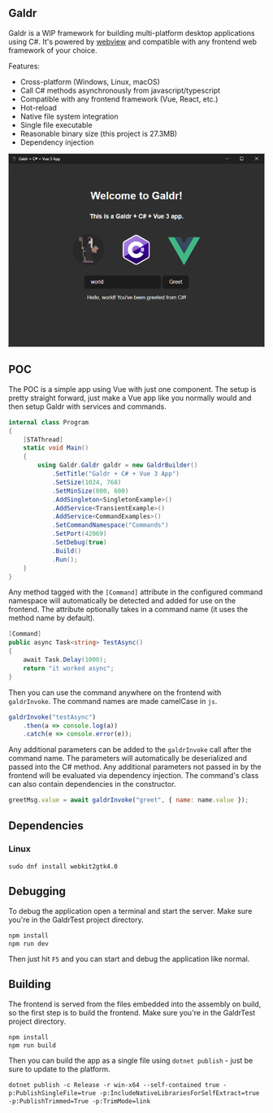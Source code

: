 ## Galdr

Galdr is a WIP framework for building multi-platform desktop applications using C#. It's powered by [webview](https://github.com/webview/webview) and compatible with any frontend web framework of your choice.

Features:
* Cross-platform (Windows, Linux, macOS)
* Call C# methods asynchronously from javascript/typescript
* Compatible with any frontend framework (Vue, React, etc.)
* Hot-reload
* Native file system integration
* Single file executable
* Reasonable binary size (this project is 27.3MB)
* Dependency injection

![screenshot](screenshot.png)

## POC

The POC is a simple app using Vue with just one component. The setup is pretty straight forward, just make a Vue app like you normally would and then setup Galdr with services and commands.

```cs
internal class Program
{
    [STAThread]
    static void Main()
    {
        using Galdr.Galdr galdr = new GaldrBuilder()
            .SetTitle("Galdr + C# + Vue 3 App")
            .SetSize(1024, 768)
            .SetMinSize(800, 600)
            .AddSingleton<SingletonExample>()
            .AddService<TransientExample>()
            .AddService<CommandExamples>()
            .SetCommandNamespace("Commands")
            .SetPort(42069)
            .SetDebug(true)
            .Build()
            .Run();
    }
}
```

Any method tagged with the `[Command]` attribute in the configured command namespace will automatically be detected and added for use on the frontend. The attribute optionally takes in a command name (it uses the method name by default).

```cs
[Command]
public async Task<string> TestAsync()
{
    await Task.Delay(1000);
    return "it worked async";
}
```

Then you can use the command anywhere on the frontend with `galdrInvoke`. The command names are made camelCase in `js`.

```js
galdrInvoke("testAsync")
    .then(a => console.log(a))
    .catch(e => console.error(e));
```

Any additional parameters can be added to the `galdrInvoke` call after the command name. The parameters will automatically be deserialized and passed into the C# method. Any additional parameters not passed in by the frontend will be evaluated via dependency injection. The command's class can also contain dependencies in the constructor.

```js
greetMsg.value = await galdrInvoke("greet", { name: name.value });
```

## Dependencies

### Linux
```
sudo dnf install webkit2gtk4.0
```

## Debugging

To debug the application open a terminal and start the server. Make sure you're in the GaldrTest project directory.

```
npm install
npm run dev
```

Then just hit `F5` and you can start and debug the application like normal.

## Building

The frontend is served from the files embedded into the assembly on build, so the first step is to build the frontend. Make sure you're in the GaldrTest project directory.

```
npm install
npm run build
```

Then you can build the app as a single file using `dotnet publish` - just be sure to update to the platform.

```
dotnet publish -c Release -r win-x64 --self-contained true -p:PublishSingleFile=true -p:IncludeNativeLibrariesForSelfExtract=true -p:PublishTrimmed=True -p:TrimMode=link
```
